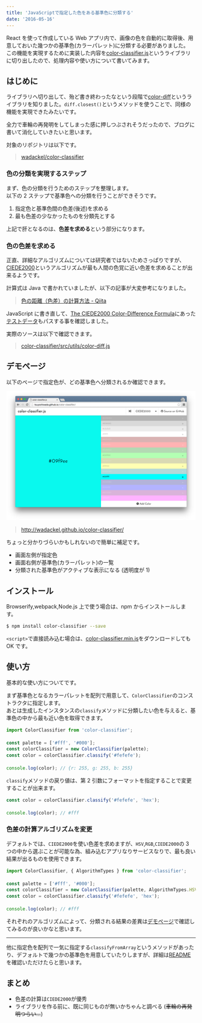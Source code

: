 ```yaml
---
title: 'JavaScriptで指定した色をある基準色に分類する'
date: '2016-05-16'
---
```


React を使って作成している Web アプリ内で、画像の色を自動的に取得後、用意しておいた幾つかの基準色(カラーパレット)に分類する必要がありました。  
この機能を実現するために実装した内容を[color-classifier.js](https://github.com/wadackel/color-classifier)というライブラリに切り出したので、処理内容や使い方について書いてみます。

## はじめに

ライブラリへ切り出して、殆ど書き終わったなという段階で[color-diff](https://github.com/markusn/color-diff)というライブラリを知りました。`diff.closest()`というメソッドを使うことで、同様の機能を実現できたみたいです。

全力で車輪の再発明をしてしまった感に押しつぶされそうだったので、ブログに書いて消化していきたいと思います。

対象のリポジトリは以下です。

> [wadackel/color-classifier](https://github.com/wadackel/color-classifier)

### 色の分類を実現するステップ

まず、色の分類を行うためのステップを整理します。  
以下の 2 ステップで基準色への分類を行うことができそうです。

1. 指定色と基準色間の色差(後述)を求める
2. 最も色差の少なかったものを分類先とする

上記で肝となるのは、**色差を求める**という部分になります。

### 色の色差を求める

正直、詳細なアルゴリズムについては研究者ではないためさっぱりですが、[CIEDE2000](https://en.wikipedia.org/wiki/Color_difference#CIEDE2000)というアルゴリズムが最も人間の色覚に近い色差を求めることが出来るようです。

計算式は Java で書かれていましたが、以下の記事が大変参考になりました。

> [色の距離（色差）の計算方法 - Qiita](http://qiita.com/shinido/items/2904fa1e9a6c78650b93)

JavaScript に書き直して、[The CIEDE2000 Color-Difference Formula](http://www.ece.rochester.edu/~gsharma/ciede2000/)にあった[テストデータ](http://www.ece.rochester.edu/~gsharma/ciede2000/dataNprograms/ciede2000testdata.txt)もパスする事を確認しました。

実際のソースは以下で確認できます。

> [color-classifier/src/utils/color-diff.js](https://github.com/wadackel/color-classifier/blob/master/src/utils/color-diff.js)

## デモページ

以下のページで指定色が、どの基準色へ分類されるか確認できます。

![デモページ](playground.png)

> http://wadackel.github.io/color-classifier/

ちょっと分かりづらいかもしれないので簡単に補足です。

- 画面左側が指定色
- 画面右側が基準色(カラーパレット)の一覧
- 分類された基準色がアクティブな表示になる (透明度が 1)

## インストール

Browserify,webpack,Node.js 上で使う場合は、npm からインストールします。

```bash
$ npm install color-classifier --save
```

`<script>`で直接読み込む場合は、[color-classifier.min.js](https://raw.githubusercontent.com/wadackel/color-classifier/master/color-classifier.min.js)をダウンロードしても OK です。

## 使い方

基本的な使い方についてです。

まず基準色となるカラーパレットを配列で用意して、`ColorClassifier`のコンストラクタに指定します。  
あとは生成したインスタンスの`classify`メソッドに分類したい色を与えると、基準色の中から最も近い色を取得できます。

```javascript
import ColorClassifier from 'color-classifier';

const palette = ['#fff', '#000'];
const colorClassifier = new ColorClassifier(palette);
const color = colorClassifier.classify('#fefefe');

console.log(color); // {r: 255, g: 255, b: 255}
```

`classify`メソッドの戻り値は、第 2 引数にフォーマットを指定することで変更することが出来ます。

```javascript
const color = colorClassifier.classify('#fefefe', 'hex');

console.log(color); // #fff
```

### 色差の計算アルゴリズムを変更

デフォルトでは、`CIEDE2000`を使い色差を求めますが、`HSV`,`RGB`,`CIEDE2000`の 3 つの中から選ぶことが可能な為、組み込むアプリなりサービスなりで、最も良い結果が出るものを使用できます。

```javascript
import ColorClassifier, { AlgorithmTypes } from 'color-classifier';

const palette = ['#fff', '#000'];
const colorClassifier = new ColorClassifier(palette, AlgorithmTypes.HSV);
const color = colorClassifier.classify('#fefefe', 'hex');

console.log(color); // #fff
```

それぞれのアルゴリズムによって、分類される結果の差異は[デモページ](http://wadackel.github.io/color-classifier/)で確認してみるのが良いかなと思います。

---

他に指定色を配列で一気に指定する`classifyFromArray`というメソッドがあったり、デフォルトで幾つかの基準色を用意していたりしますが、詳細は[README](https://github.com/wadackel/color-classifier)を確認いただけたらと思います。

## まとめ

- 色差の計算は`CIEDE2000`が優秀
- ライブラリを作る前に、既に同じものが無いかちゃんと調べる (~~車輪の再発明つらい...~~)
